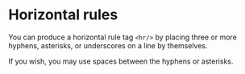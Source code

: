# Horizontal rules

You can produce a horizontal rule tag `<hr/>` by placing three or more hyphens, asterisks, or underscores on a line by themselves.

If you wish, you may use spaces between the hyphens or asterisks.
